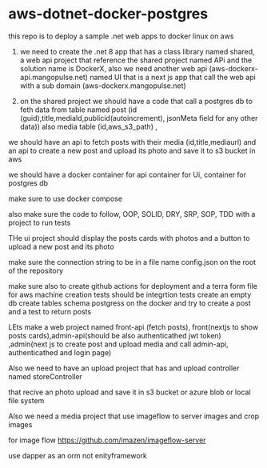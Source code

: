 # aws-dotnet-docker-postgres

this repo is to deploy a sample .net web apps to docker linux on aws

1. we need to create the .net 8 app that has a class library named shared, a web api project that reference the shared project named APi and the solution name is DockerX, also we need another web api (aws-dockerx-api.mangopulse.net) named UI that is a next js app that call the web api with a sub domain (aws-dockerx.mangopulse.net)

2. on the shared project we should have a code that call a postgres db to feth data from table named post (id (guid),title,mediaId,publicid(autoincrement), jsonMeta field for any other data)) also media table (id,aws_s3_path) ,

we should have an api to fetch posts with their media (id,title,mediaurl) and an api to create a new post and upload its photo and save it to s3 bucket in aws


we should have a docker container for api container for Ui, container for postgres db 

make sure to use docker compose

also make sure the code to follow, OOP, SOLID, DRY, SRP, SOP, TDD with a project to run tests

THe ui project should display the posts cards with photos and a button to upload a new post and its photo

make sure the connection string to be in a file name config.json on the root of the repository

make sure also to create github actions for deployment and a terra form file for aws machine creation 
tests should be integrtion tests create an empty db create tables schema postgress on the docker and try to create a post and a test to return posts


LEts make a web project named front-api (fetch posts), front(nextjs to show posts cards),admin-api(should be also authenticathed jwt token) ,admin(next js to create post and upload media  and call admin-api, authenticathed  and login page)



Also we need to have an upload project that has and upload controller named storeController 

that recive an photo upload and save it in s3 bucket or azure blob or local file system

Also we need a media project that use imageflow to server images and crop images


for image flow 
https://github.com/imazen/imageflow-server


use dapper as an orm not enityframework